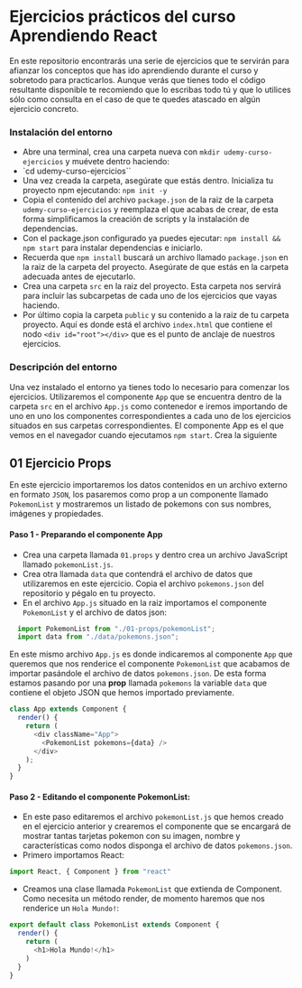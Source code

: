 
# Ejercicios prácticos del curso Aprendiendo React
En este repositorio encontrarás una serie de ejercicios que te servirán para afianzar los conceptos que has ido aprendiendo durante el curso y sobretodo para practicarlos.
Aunque verás que tienes todo el código resultante disponible te recomiendo que lo escribas todo tú y que lo utilices sólo como consulta en el caso de que te quedes atascado en algún ejercicio concreto.

### Instalación del entorno
- Abre una terminal, crea una carpeta nueva con `mkdir udemy-curso-ejercicios` y muévete dentro haciendo:
- `cd udemy-curso-ejercicios``
- Una vez creada la carpeta, asegúrate que estás dentro. Inicializa tu proyecto npm ejecutando: `npm init -y`
- Copia el contenido del archivo `package.json` de la raiz de la carpeta `udemy-curso-ejercicios` y reemplaza el que acabas de crear, de esta forma simplificamos la creación de scripts y la instalación de dependencias.
- Con el package.json configurado ya puedes ejecutar: `npm install && npm start` para instalar dependencias e iniciarlo.
- Recuerda que `npm install` buscará un archivo llamado `package.json` en la raiz de la carpeta del proyecto. Asegúrate de que estás en la carpeta adecuada antes de ejecutarlo.
- Crea una carpeta `src` en la raiz del proyecto. Esta carpeta nos servirá para incluir las subcarpetas de cada uno de los ejercicios que vayas haciendo. 
- Por último copia la carpeta `public` y su contenido a la raiz de tu carpeta proyecto. Aquí es donde está el archivo `index.html` que contiene el nodo `<div id="root"></div>` que es el punto de anclaje de nuestros ejercicios.

### Descripción del entorno
Una vez instalado el entorno ya tienes todo lo necesario para comenzar los ejercicios. Utilizaremos el componente `App` que se encuentra dentro de la carpeta `src` en el archivo `App.js` como contenedor e iremos importando de uno en uno los componentes correspondientes a cada uno de los ejercicios situados en sus carpetas correspondientes. El componente App es el que vemos en el navegador cuando ejecutamos `npm start`.
Crea la siguiente

## 01 Ejercicio Props
En este ejercicio importaremos los datos contenidos en un archivo externo en formato `JSON`, los pasaremos como prop a un componente llamado `PokemonList` y mostraremos un listado de pokemons con sus nombres, imágenes y propiedades.

#### Paso 1 - Preparando el componente App
- Crea una carpeta llamada `01.props` y dentro crea un archivo JavaScript llamado `pokemonList.js`.
- Crea otra llamada `data` que contendrá el archivo de datos que utilizaremos en este ejercicio. Copia el archivo `pokemons.json` del repositorio y pégalo en tu proyecto.
- En el archivo `App.js` situado en la raiz importamos el componente `PokemonList` y el archivo de datos json:

```javascript
  import PokemonList from "./01-props/pokemonList";
  import data from "./data/pokemons.json";
```
En este mismo archivo `App.js` es donde indicaremos al componente `App` que queremos que nos renderice el componente `PokemonList` que acabamos de importar pasándole el archivo de datos `pokemons.json`.
De esta forma estamos pasando por una **prop** llamada `pokemons` la variable `data` que contiene el objeto JSON que hemos importado previamente.

```javascript
class App extends Component {
  render() {
    return (
      <div className="App">
        <PokemonList pokemons={data} />
      </div>
    );
  }
}
```

#### Paso 2 - Editando el componente PokemonList:
- En este paso editaremos el archivo `pokemonList.js` que hemos creado en el ejercicio anterior y crearemos el componente que se encargará de mostrar tantas tarjetas pokemon con su imagen, nombre y características como nodos disponga el archivo de datos `pokemons.json`.
- Primero importamos React:
```javascript
import React, { Component } from "react"
```
- Creamos una clase llamada `PokemonList` que extienda de Component. Como necesita un método render, de momento haremos que nos renderice un `Hola Mundo!`:

```javascript
export default class PokemonList extends Component {
  render() {
    return (
      <h1>Hola Mundo!</h1>
    )
  }
}
```

